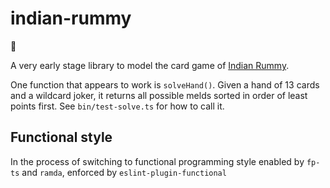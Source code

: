 # indian-rummy
:construction:

A very early stage library to model the card game of [Indian Rummy](https://en.wikipedia.org/wiki/Indian_Rummy).

One function that appears to work is `solveHand()`.
Given a hand of 13 cards and a wildcard joker, it returns all possible melds sorted in order of least points first. See `bin/test-solve.ts` for how to call it.



## Functional style

In the process of switching to functional programming style enabled by `fp-ts` and `ramda`, enforced by `eslint-plugin-functional`

